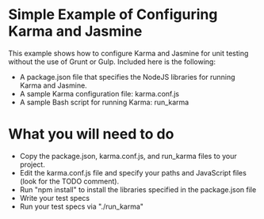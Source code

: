 # Simple Example of Configuring Karma and Jasmine

This example shows how to configure Karma and Jasmine for unit testing
without the use of Grunt or Gulp. Included here is the following:

* A package.json file that specifies the NodeJS libraries for running Karma and Jasmine.
* A sample Karma configuration file: karma.conf.js
* A sample Bash script for running Karma: run_karma

# What you will need to do

* Copy the package.json, karma.conf.js, and run_karma files to your project.
* Edit the karma.conf.js file and specify your paths and JavaScript files (look for the TODO comment).
* Run "npm install" to install the libraries specified in the package.json file
* Write your test specs
* Run your test specs via "./run_karma"
